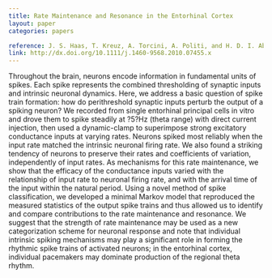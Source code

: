 ```yaml
---
title: Rate Maintenance and Resonance in the Entorhinal Cortex
layout: paper
categories: papers

reference: J. S. Haas, T. Kreuz, A. Torcini, A. Politi, and H. D. I. Abarbanel, “Rate maintenance and resonance in the entorhinal cortex,” Eur J Neurosci, Oct. 2010.
link: http://dx.doi.org/10.1111/j.1460-9568.2010.07455.x
---
```


Throughout the brain, neurons encode information in fundamental units of spikes. Each spike represents the combined thresholding of synaptic inputs and intrinsic neuronal dynamics. Here, we address a basic question of spike train formation: how do perithreshold synaptic inputs perturb the output of a spiking neuron? We recorded from single entorhinal principal cells in vitro and drove them to spike steadily at ?5?Hz (theta range) with direct current injection, then used a dynamic-clamp to superimpose strong excitatory conductance inputs at varying rates. Neurons spiked most reliably when the input rate matched the intrinsic neuronal firing rate. We also found a striking tendency of neurons to preserve their rates and coefficients of variation, independently of input rates. As mechanisms for this rate maintenance, we show that the efficacy of the conductance inputs varied with the relationship of input rate to neuronal firing rate, and with the arrival time of the input within the natural period. Using a novel method of spike classification, we developed a minimal Markov model that reproduced the measured statistics of the output spike trains and thus allowed us to identify and compare contributions to the rate maintenance and resonance. We suggest that the strength of rate maintenance may be used as a new categorization scheme for neuronal response and note that individual intrinsic spiking mechanisms may play a significant role in forming the rhythmic spike trains of activated neurons; in the entorhinal cortex, individual pacemakers may dominate production of the regional theta rhythm.
